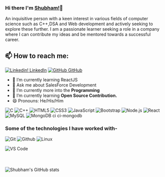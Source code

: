 
### Hi there I'm [Shubham!](https://www.linkedin.com/in/shubham-sandilya-071ba4210/)👋
An inquisitive person with a keen interest in various fields of computer science such as C++,DSA and Web development and actively seeking to explore these further. I am a passionate learner seeking a role in a company where I can contribute my ideas and be mentored towards a successful career.<br>
## 📫 How to reach me: 
[![Linkedin!](https://i.stack.imgur.com/gVE0j.png) LinkedIn]([https://www.linkedin.com/in/akhilgkrishnan](https://www.linkedin.com/in/shubham-sandilya-071ba4210/)) [![GitHub](https://i.stack.imgur.com/tskMh.png) GitHub]([https://github.com/akhilgkrishnan](https://github.com/shubhamsandilya)) 
<!--
**AkhilGKrishnan/AkhilGKrishnan** is a ✨ _special_ ✨ repository because its `README.md` (this file) appears on your GitHub profile.


Here are some ideas to get you started:
- 🤔 I’m looking for help with ...
- 💬 Ask me about ...
- 📫 How to reach me: ...
- 😄 Pronouns: ...
- ⚡ Fun fact: ...
-->

<!--- 🔭 I’m currently working on [Facemask Detector](https://github.com/AkhilGKrishnan/Face-Mask-Detector)-->
- 🌱 I’m currently learning ReactJS
- 💬 Ask me about SalesForce Development
- 🔭 I’m currently more into the **Programming**
- 🌱 I’m currently learning **Open Source Contribution.**
- 😄 Pronouns: He/His/Him

![C](https://img.shields.io/badge/-C-000000?style=for-the-badge&logo=C)
![C++](https://img.shields.io/badge/-C++-000000?style=for-the-badge&logo=C%2B%2B&logoColor=00599C)
![HTML5](https://img.shields.io/badge/-HTML5-000000?style=for-the-badge&logo=HTML5)
![CSS3](https://img.shields.io/badge/-CSS3-000000?style=for-the-badge&logo=CSS3)
![JavaScript](https://img.shields.io/badge/-JavaScript-000000?style=for-the-badge&logo=javascript)
![Bootstrap](https://img.shields.io/badge/-Bootstrap-333333?style=for-the-badge&logo==bootstrap&logoColor=563D7C)
  ![Node.js](https://img.shields.io/badge/-Node.js-333333?style=for-the-badge&logo==node.js)
  ![React](https://img.shields.io/badge/-React-333333?style=for-the-badge&logo==react)
  ![MySQL](https://img.shields.io/badge/-MySQL-333333?style=for-the-badge&logo==mysql)
  ![MongoDB](https://img.shields.io/badge/-MongoDB-333333?style=for-the-badge&logo==mongodb)
  ci ci-mongodb


### Some of the technologies I have worked with-</br>
![Git](http://img.shields.io/badge/-Git-000000?style=for-the-badge&logo=Git)
![Github](http://img.shields.io/badge/-Github-000000?style=for-the-badge&logo=Github&logoColor=green)
![Linux](http://img.shields.io/badge/-Linux-000000?style=for-the-badge&logo=linux)

![VS Code](http://img.shields.io/badge/-VS%20Code-000000?style=for-the-badge&logo=Visual-studio-code&logoColor=blue)
</br></br></br></br>
![Shubham's GitHub stats](https://github-readme-stats.vercel.app/api?username=shubhamsandilya&theme=radical&show_icons=true)

